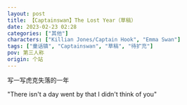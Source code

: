 ```yaml
---
layout: post
title: 【Captainswan】The Lost Year（草稿）
date: 2023-02-23 02:28
categories: ["其他"]
characters: ["Killian Jones/Captain Hook", "Emma Swan"]
tags: ["童话镇", "Captainswan", "草稿", "待扩充"]
pov: 第三人称
origin: 个站
---
```


写一写虎克失落的一年

"There isn't a day went by that I didn't think of you"
